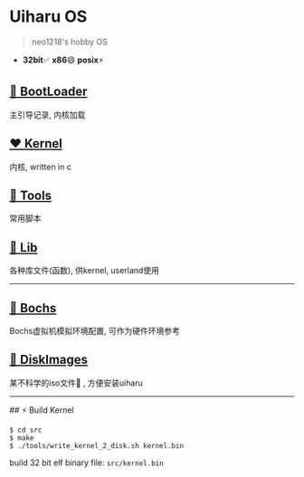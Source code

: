 # Uiharu OS

> neo1218's hobby OS

+ **32bit**✅ **x86**😄 **posix**⚡️ 

## [📝 BootLoader](https://github.com/UiharuOS/uiharu/tree/master/src/boot_loader)
主引导记录, 内核加载

## [❤️ Kernel](https://github.com/UiharuOS/uiharu/tree/master/src/kernel)
内核, written in c

## [🔧 Tools](https://github.com/UiharuOS/uiharu/tree/master/src/tools)
常用脚本

## [📜 Lib](https://github.com/UiharuOS/uiharu/tree/master/src/lib)
各种库文件(函数), 供kernel, userland使用

<hr/>

## [🍙 Bochs](https://github.com/UiharuOS/uiharu/tree/master/bochs)
Bochs虚拟机模拟环境配置, 可作为硬件环境参考

## [🎫 DiskImages](https://github.com/UiharuOS/uiharu/tree/master/disk_images)
某不科学的iso文件🐛 , 方便安装uiharu

<hr/>
## ⚡️ Build Kernel

    $ cd src
    $ make
    $ ./tools/write_kernel_2_disk.sh kernel.bin

build 32 bit elf binary file: ```src/kernel.bin```
